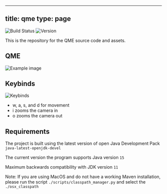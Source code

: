 
---
title: qme
type: page
---
![Build Status](https://github.com/adamhutchings/qme5/workflows/Run%20tests/badge.svg)
![Version](https://img.shields.io/github/v/release/qmegame/qme-releases)

This is the repository for the QME source code and assets.

## QME
![Example image](https://github.com/adamhutchings/qme5/blob/master/info/full_view_04.png?raw=true)

## Keybinds
![Keybinds](https://github.com/adamhutchings/qme5/blob/master/info/movement.png?raw=true)

- w, a, s, and d for movement
- i zooms the camera in
- o zooms the camera out

## Requirements
The project is built using the latest version of open Java Development Pack
`java-latest-openjdk-devel`

The current version the program supports Java version `15`

Maximum backwards compatibility with JDK version `11`


Note: If you are using MacOS and do not have a working Maven installation, please run the script `./scripts/classpath_manager.py` and select the `./osx_classpath`
